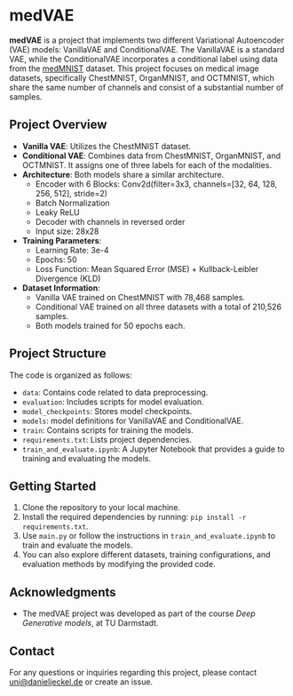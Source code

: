 # medVAE

**medVAE** is a project that implements two different Variational Autoencoder (VAE) models: VanillaVAE and ConditionalVAE. The VanillaVAE is a standard VAE, while the ConditionalVAE incorporates a conditional label using data from the [medMNIST](https://medmnist.com/) dataset. This project focuses on medical image datasets, specifically ChestMNIST, OrganMNIST, and OCTMNIST, which share the same number of channels and consist of a substantial number of samples.

## Project Overview
- **Vanilla VAE**: Utilizes the ChestMNIST dataset.
- **Conditional VAE**: Combines data from ChestMNIST, OrganMNIST, and OCTMNIST. It assigns one of three labels for each of the modalities.
- **Architecture**: Both models share a similar architecture.
  - Encoder with 6 Blocks: Conv2d(filter=3x3, channels=[32, 64, 128, 256, 512], stride=2)
  - Batch Normalization
  - Leaky ReLU
  - Decoder with channels in reversed order
  - Input size: 28x28
- **Training Parameters**:
  - Learning Rate: 3e-4
  - Epochs: 50
  - Loss Function: Mean Squared Error (MSE) + Kullback-Leibler Divergence (KLD)
- **Dataset Information**:
  - Vanilla VAE trained on ChestMNIST with 78,468 samples.
  - Conditional VAE trained on all three datasets with a total of 210,526 samples.
  - Both models trained for 50 epochs each.

## Project Structure
The code is organized as follows:

- `data`: Contains code related to data preprocessing.
- `evaluation`: Includes scripts for model evaluation.
- `model_checkpoints`: Stores model checkpoints.
- `models`: model definitions for VanillaVAE and ConditionalVAE.
- `train`: Contains scripts for training the models.
- `requirements.txt`: Lists project dependencies.
- `train_and_evaluate.ipynb`: A Jupyter Notebook that provides a guide to training and evaluating the models.

## Getting Started
1. Clone the repository to your local machine.
2. Install the required dependencies by running: `pip install -r requirements.txt`.
3. Use `main.py` or follow the instructions in `train_and_evaluate.ipynb` to train and evaluate the models.
4. You can also explore different datasets, training configurations, and evaluation methods by modifying the provided code.

## Acknowledgments
- The medVAE project was developed as part of the course *Deep Generative models*, at TU Darmstadt.

## Contact
For any questions or inquiries regarding this project, please contact uni@danieljeckel.de or create an issue.
